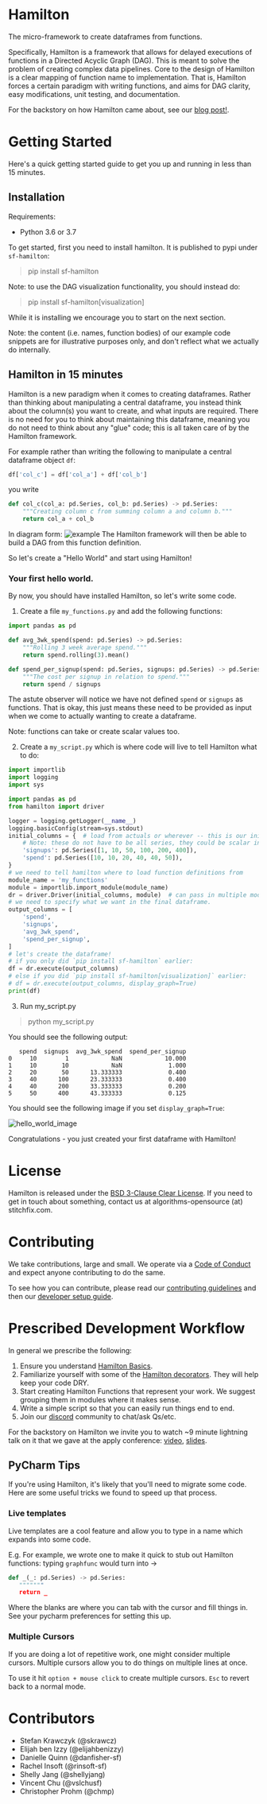 # Hamilton

The micro-framework to create dataframes from functions.

Specifically, Hamilton is a framework that allows for delayed executions of functions in a Directed Acyclic Graph (DAG).
This is meant to solve the problem of creating complex data pipelines. Core to the design of Hamilton is a clear mapping of
function name to implementation. That is, Hamilton forces a certain paradigm with writing functions, and aims for DAG clarity,
easy modifications, unit testing, and documentation.

For the backstory on how Hamilton came about, see our [blog post!](https://multithreaded.stitchfix.com/blog/2021/10/14/functions-dags-hamilton/).

# Getting Started
Here's a quick getting started guide to get you up and running in less than 15 minutes.

## Installation
Requirements:

* Python 3.6 or 3.7

To get started, first you need to install hamilton. It is published to pypi under `sf-hamilton`:
> pip install sf-hamilton

Note: to use the DAG visualization functionality, you should instead do:
> pip install sf-hamilton[visualization]

While it is installing we encourage you to start on the next section.

Note: the content (i.e. names, function bodies) of our example code snippets are for illustrative purposes only, and don't reflect what we actually do internally.

## Hamilton in 15 minutes
Hamilton is a new paradigm when it comes to creating dataframes. Rather than thinking about manipulating
a central dataframe, you instead think about the column(s) you want to create, and what inputs are required. There
is no need for you to think about maintaining this dataframe, meaning you do not need to think about any "glue" code;
this is all taken care of by the Hamilton framework.

For example rather than writing the following to manipulate a central dataframe object `df`:
```python
df['col_c'] = df['col_a'] + df['col_b']
```

you write
```python
def col_c(col_a: pd.Series, col_b: pd.Series) -> pd.Series:
    """Creating column c from summing column a and column b."""
    return col_a + col_b
```
In diagram form:
![example](hamiltondag.png)
The Hamilton framework will then be able to build a DAG from this function definition.

So let's create a "Hello World" and start using Hamilton!

### Your first hello world.
By now, you should have installed Hamilton, so let's write some code.

1. Create a file `my_functions.py` and add the following functions:
```python
import pandas as pd

def avg_3wk_spend(spend: pd.Series) -> pd.Series:
    """Rolling 3 week average spend."""
    return spend.rolling(3).mean()

def spend_per_signup(spend: pd.Series, signups: pd.Series) -> pd.Series:
    """The cost per signup in relation to spend."""
    return spend / signups
```
The astute observer will notice we have not defined `spend` or `signups` as functions. That is okay,
this just means these need to be provided as input when we come to actually wanting to create a dataframe.

Note: functions can take or create scalar values too.

2. Create a `my_script.py` which is where code will live to tell Hamilton what to do:
```python
import importlib
import logging
import sys

import pandas as pd
from hamilton import driver

logger = logging.getLogger(__name__)
logging.basicConfig(stream=sys.stdout)
initial_columns = {  # load from actuals or wherever -- this is our initial data we use as input.
    # Note: these do not have to be all series, they could be scalar inputs.
    'signups': pd.Series([1, 10, 50, 100, 200, 400]),
    'spend': pd.Series([10, 10, 20, 40, 40, 50]),
}
# we need to tell hamilton where to load function definitions from
module_name = 'my_functions'
module = importlib.import_module(module_name)
dr = driver.Driver(initial_columns, module)  # can pass in multiple modules
# we need to specify what we want in the final dataframe.
output_columns = [
    'spend',
    'signups',
    'avg_3wk_spend',
    'spend_per_signup',
]
# let's create the dataframe!
# if you only did `pip install sf-hamilton` earlier:
df = dr.execute(output_columns)
# else if you did `pip install sf-hamilton[visualization]` earlier:
# df = dr.execute(output_columns, display_graph=True)
print(df)
```
3. Run my_script.py
> python my_script.py

You should see the following output:

       spend  signups  avg_3wk_spend  spend_per_signup
    0     10        1            NaN            10.000
    1     10       10            NaN             1.000
    2     20       50      13.333333             0.400
    3     40      100      23.333333             0.400
    4     40      200      33.333333             0.200
    5     50      400      43.333333             0.125

You should see the following image if you set `display_graph=True`:

![hello_world_image](hello_world_image.png)

Congratulations - you just created your first dataframe with Hamilton!

# License
Hamilton is released under the [BSD 3-Clause Clear License](LICENSE). If you need to get in touch about something,
contact us at algorithms-opensource (at) stitchfix.com.

# Contributing
We take contributions, large and small. We operate via a [Code of Conduct](CODE_OF_CONDUCT.md) and expect anyone
contributing to do the same.

To see how you can contribute, please read our [contributing guidelines](CONTRIBUTING.md) and then our [developer
setup guide](developer_setup.md).


# Prescribed Development Workflow
In general we prescribe the following:

1. Ensure you understand [Hamilton Basics](basics.md).
2. Familiarize yourself with some of the [Hamilton decorators](decorators.md). They will help keep your code DRY.
3. Start creating Hamilton Functions that represent your work. We suggest grouping them in modules where it makes sense.
4. Write a simple script so that you can easily run things end to end.
5. Join our [discord](https://discord.gg/wCqxqBqn73) community to chat/ask Qs/etc.

For the backstory on Hamilton we invite you to watch ~9 minute lightning talk on it that we gave at the apply conference:
[video](https://www.youtube.com/watch?v=B5Zp_30Knoo), [slides](https://www.slideshare.net/StefanKrawczyk/hamilton-a-micro-framework-for-creating-dataframes).

## PyCharm Tips
If you're using Hamilton, it's likely that you'll need to migrate some code. Here are some useful tricks we found
to speed up that process.

### Live templates
Live templates are a cool feature and allow you to type in a name which expands into some code.

E.g. For example, we wrote one to make it quick to stub out Hamilton functions: typing `graphfunc` would turn into ->

```python
def _(_: pd.Series) -> pd.Series:
   """""""
   return _
```

Where the blanks are where you can tab with the cursor and fill things in. See your pycharm preferences for setting this up.

### Multiple Cursors
If you are doing a lot of repetitive work, one might consider multiple cursors. Multiple cursors allow you to do things on multiple lines at once.

To use it hit `option + mouse click` to create multiple cursors. `Esc` to revert back to a normal mode.

# Contributors

- Stefan Krawczyk (@skrawcz)
- Elijah ben Izzy (@elijahbenizzy)
- Danielle Quinn (@danfisher-sf)
- Rachel Insoft (@rinsoft-sf)
- Shelly Jang (@shellyjang)
- Vincent Chu (@vslchusf)
- Christopher Prohm (@chmp)

